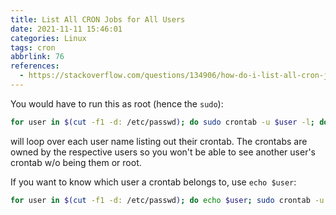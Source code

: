 ```yaml
---
title: List All CRON Jobs for All Users
date: 2021-11-11 15:46:01
categories: Linux
tags: cron
abbrlink: 76
references:
  - https://stackoverflow.com/questions/134906/how-do-i-list-all-cron-jobs-for-all-users
---
```

You would have to run this as root (hence the `sudo`):

```sh
for user in $(cut -f1 -d: /etc/passwd); do sudo crontab -u $user -l; done
```

will loop over each user name listing out their crontab. The crontabs are owned by the respective users so you won't be able to see another user's crontab w/o being them or root.

If you want to know which user a crontab belongs to, use `echo $user`:

```sh
for user in $(cut -f1 -d: /etc/passwd); do echo $user; sudo crontab -u $user -l; done
```
